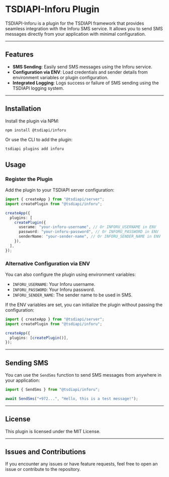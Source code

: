 # TSDIAPI-Inforu Plugin

TSDIAPI-Inforu is a plugin for the TSDIAPI framework that provides seamless integration with the Inforu SMS service. It allows you to send SMS messages directly from your application with minimal configuration.

---

## Features

- **SMS Sending**: Easily send SMS messages using the Inforu service.
- **Configuration via ENV**: Load credentials and sender details from environment variables or plugin configuration.
- **Integrated Logging**: Logs success or failure of SMS sending using the TSDIAPI logging system.

---

## Installation

Install the plugin via NPM:

```bash
npm install @tsdiapi/inforu
```

Or use the CLI to add the plugin:

```bash
tsdiapi plugins add inforu
```

## Usage

### Register the Plugin

Add the plugin to your TSDIAPI server configuration:

```typescript
import { createApp } from "@tsdiapi/server";
import createPlugin from "@tsdiapi/inforu";

createApp({
  plugins: [
    createPlugin({
      userame: "your-inforu-username", // Or INFORU_USERNAME in ENV
      password: "your-inforu-password", // Or INFORU_PASSWORD in ENV
      senderName: "your-sender-name", // Or INFORU_SENDER_NAME in ENV
    }),
  ],
});
```

### Alternative Configuration via ENV

You can also configure the plugin using environment variables:

- `INFORU_USERNAME`: Your Inforu username.
- `INFORU_PASSWORD`: Your Inforu password.
- `INFORU_SENDER_NAME`: The sender name to be used in SMS.

If the ENV variables are set, you can initialize the plugin without passing the configuration:

```typescript
import { createApp } from "@tsdiapi/server";
import createPlugin from "@tsdiapi/inforu";

createApp({
  plugins: [createPlugin()],
});
```

---

## Sending SMS

You can use the `SendSms` function to send SMS messages from anywhere in your application:

```typescript
import { SendSms } from "@tsdiapi/inforu";

await SendSms("+972...", "Hello, this is a test message!");
```

---

## License

This plugin is licensed under the MIT License.

---

## Issues and Contributions

If you encounter any issues or have feature requests, feel free to open an issue or contribute to the repository.
